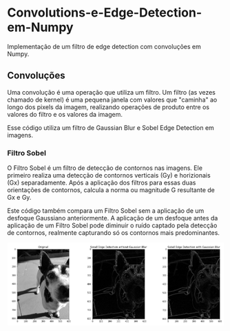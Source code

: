 # Convolutions-e-Edge-Detection-em-Numpy
Implementação de um filtro de edge detection com convoluções em Numpy.

## Convoluções 
Uma convolução é uma operação que utiliza um filtro. Um filtro (as vezes chamado de kernel) é uma pequena janela com valores que "caminha" ao longo dos pixels da imagem, realizando operações de produto entre os valores do filtro e os valores da imagem.

Esse código utiliza um filtro de Gaussian Blur e Sobel Edge Detection em imagens.
### Filtro Sobel
O Filtro Sobel é um filtro de detecção de contornos nas imagens. Ele primeiro realiza uma detecção de contornos verticais (Gy) e horizionais (Gx) separadamente. Após a aplicação dos filtros para essas duas orientações de contornos, calcula a norma ou magnitude G resultante de Gx e Gy.

Este código também compara um Filtro Sobel sem a aplicação de um desfoque Gaussiano anteriormente. A aplicação de um desfoque antes da aplicação de um Filtro Sobel pode diminuir o ruído captado pela detecção de contornos, realmente capturando só os contornos mais predominantes.

![Filter Output](Sobel_filter_result.png)
